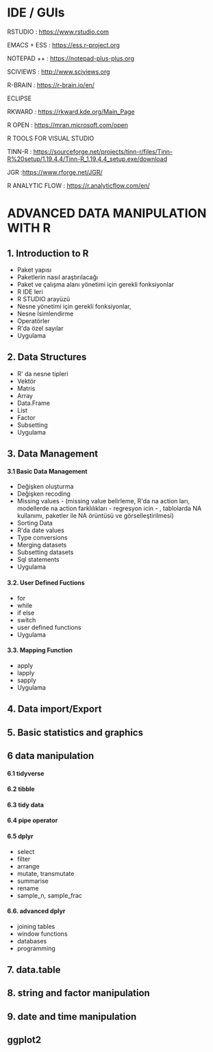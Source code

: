 

# IDE / GUIs

RSTUDIO : https://www.rstudio.com

EMACS + ESS : https://ess.r-project.org 

NOTEPAD ++ : https://notepad-plus-plus.org

SCIVIEWS : http://www.sciviews.org

R-BRAIN : https://r-brain.io/en/

ECLIPSE

RKWARD : https://rkward.kde.org/Main_Page

R OPEN : https://mran.microsoft.com/open

R TOOLS FOR VISUAL STUDIO

TINN-R : https://sourceforge.net/projects/tinn-r/files/Tinn-R%20setup/1.19.4.4/Tinn-R_1.19.4.4_setup.exe/download

JGR :https://www.rforge.net/JGR/

R ANALYTIC  FLOW : https://r.analyticflow.com/en/


# ADVANCED DATA MANIPULATION WITH R

## 1. Introduction to R
- Paket yapısı
- Paketlerin nasıl araştırılacağı
- Paket ve çalışma alanı yönetimi için gerekli fonksiyonlar
- R IDE leri
- R STUDIO arayüzü
- Nesne yönetimi için gerekli fonksiyonlar, 
- Nesne İsimlendirme
- Operatörler
- R'da özel sayılar
- Uygulama

## 2. Data Structures
- R' da nesne tipleri
- Vektör
- Matris
- Array
- Data.Frame
- List
- Factor
- Subsetting
- Uygulama

## 3. Data Management
 
#### 3.1 Basic Data Management
 - Değişken oluşturma
 - Değişken recoding
 - Missing values - (missing value belirleme, R'da na action ları, modellerde na action farklılıkları - regresyon icin - , tablolarda NA kullanımı, paketler ile NA örüntüsü ve görselleştirilmesi)
- Sorting Data
- R'da date values
- Type conversions
- Merging datasets
- Subsetting datasets
- Sql statements
- Uygulama

#### 3.2. User Defined Fuctions
- for
- while
- if else
- switch
- user defined functions
- Uygulama

#### 3.3. Mapping Function
- apply
- lapply
- sapply 
- Uygulama

## 4. Data import/Export

## 5. Basic statistics and graphics

## 6 data manipulation

#### 6.1 tidyverse
#### 6.2 tibble
#### 6.3 tidy data
#### 6.4 pipe operator
#### 6.5 dplyr
- select
- filter
- arrange
- mutate, transmutate
- summarise
- rename
- sample_n, sample_frac
#### 6.6. advanced dplyr
- joining tables
- window functions
- databases
- programming

## 7. data.table

## 8. string and factor manipulation

## 9. date and time manipulation

## ggplot2
